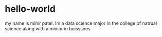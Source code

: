 # hello-world

my name is mihir patel. Im a data science major in the college of natrual science along with a minior in buisssnes
